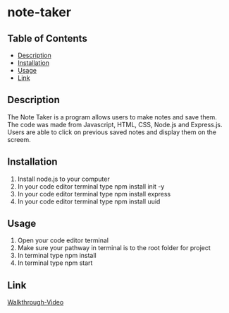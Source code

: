 # note-taker


## Table of Contents
- [Description](#Description)
- [Installation](#Installation)
- [Usage](#Usage)
- [Link](#Link)


## Description

The Note Taker is a program allows users to make notes and save them. The code was made from Javascript, HTML, CSS, Node.js and Express.js. Users are able to click on previous saved notes and display them on the screem. 


## Installation

1. Install node.js to your computer
2. In your code editor terminal type npm install init -y
3. In your code editor terminal type npm install express
4. In your code editor terminal type npm install uuid



## Usage

1. Open your code editor terminal
2. Make sure your pathway in terminal is to the root folder for project
3. In terminal type npm install
4. In terminal type npm start 



## Link
[Walkthrough-Video]()